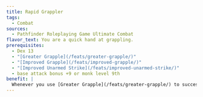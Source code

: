 ```yaml
---
title: Rapid Grappler
tags:
  - Combat
sources:
  - Pathfinder Roleplaying Game Ultimate Combat
flavor_text: You are a quick hand at grappling.
prerequisites:
  - Dex 13
  - "[Greater Grapple](/feats/greater-grapple/)"
  - "[Improved Grapple](/feats/improved-grapple/)"
  - "[Improved Unarmed Strike](/feats/improved-unarmed-strike/)"
  - base attack bonus +9 or monk level 9th
benefit: |
  Whenever you use [Greater Grapple](/feats/greater-grapple/) to successfully maintain a grapple as a move action, you can then spend a swift action to make a grapple combat maneuver check at a --5 penalty.
---
```


